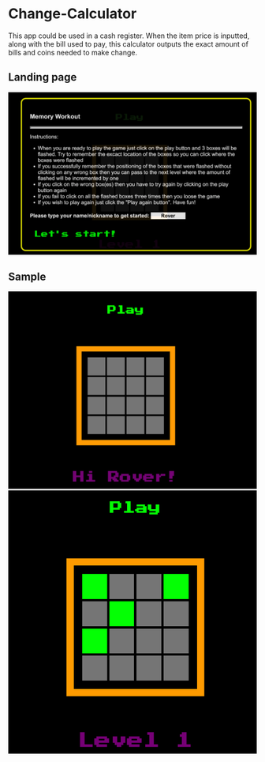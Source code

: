 # Change-Calculator
This app could be used in a cash register. When the item price is inputted, along with the bill used to pay, this calculator outputs the exact amount of bills and coins needed to make change.


## Landing page
<img src="./images/landing.png" />

## Sample
<img src="./images/sample.png"/>
<img src="./images/sample2.png"/>
